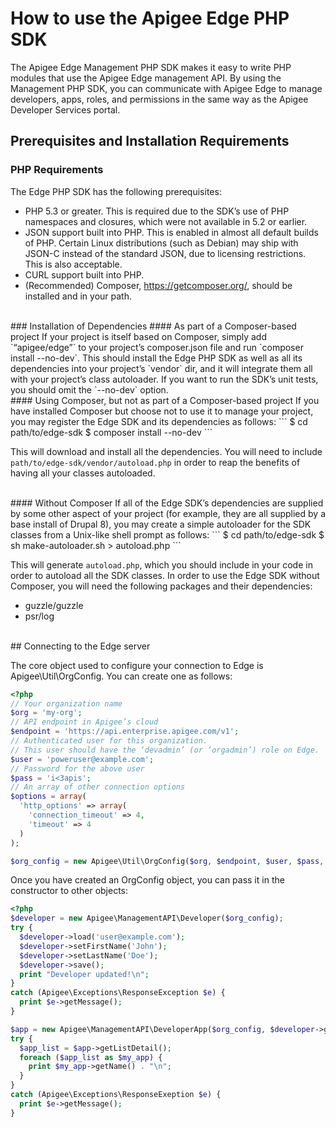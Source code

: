 # How to use the Apigee Edge PHP SDK
The Apigee Edge Management PHP SDK makes it easy to write PHP modules that use the Apigee Edge management API. By using the Management PHP SDK, you can communicate with Apigee Edge to manage developers, apps, roles, and permissions in the same way as the Apigee Developer Services portal.
## Prerequisites and Installation Requirements
### PHP Requirements
The Edge PHP SDK has the following prerequisites:
- PHP 5.3 or greater. This is required due to the SDK’s use of PHP namespaces and closures, which were not available in 5.2 or earlier.
- JSON support built into PHP. This is enabled in almost all default builds of PHP. Certain Linux distributions (such as Debian) may ship with JSON-C instead of the standard JSON, due to licensing restrictions. This is also acceptable.
- CURL support built into PHP.
- (Recommended) Composer, https://getcomposer.org/, should be installed and in your path.

</br>
### Installation of Dependencies
#### As part of a Composer-based project
If your project is itself based on Composer, simply add `“apigee/edge”` to your project’s composer.json file and run `composer install --no-dev`.  This should install the Edge PHP SDK as well as all its dependencies into your project’s `vendor` dir, and it will integrate them all with your project’s class autoloader. If you want to run the SDK’s unit tests, you should omit the `--no-dev` option.

</br>
#### Using Composer, but not as part of a Composer-based project
If you have installed Composer but choose not to use it to manage your project, you may register the Edge SDK and its dependencies as follows:
```
$ cd path/to/edge-sdk
$ composer install --no-dev
```

This will download and install all the dependencies. You will need to include `path/to/edge-sdk/vendor/autoload.php` in order to reap the benefits of having all your classes autoloaded.

</br>
#### Without Composer
If all of the Edge SDK’s dependencies are supplied by some other aspect of your project (for example, they are all supplied by a base install of Drupal 8), you may create a simple autoloader for the SDK classes from a Unix-like shell prompt as follows:
```
$ cd path/to/edge-sdk
$ sh make-autoloader.sh > autoload.php
```

This will generate `autoload.php`, which you should include in your code in order to autoload all the SDK classes.
In order to use the Edge SDK without Composer, you will need the following packages and their dependencies:
- guzzle/guzzle
- psr/log

</br>
## Connecting to the Edge server

The core object used to configure your connection to Edge is Apigee\Util\OrgConfig.  You can create one as follows:
```php
<?php
// Your organization name
$org = 'my-org';
// API endpoint in Apigee’s cloud
$endpoint = 'https://api.enterprise.apigee.com/v1';
// Authenticated user for this organization.
// This user should have the ‘devadmin’ (or ‘orgadmin’) role on Edge.
$user = 'poweruser@example.com';
// Password for the above user
$pass = 'i<3apis';
// An array of other connection options
$options = array(
  'http_options' => array(
    'connection_timeout' => 4,
    'timeout' => 4
  )
);

$org_config = new Apigee\Util\OrgConfig($org, $endpoint, $user, $pass, $options);
```

Once you have created an OrgConfig object, you can pass it in the constructor to other objects:

```php
<?php
$developer = new Apigee\ManagementAPI\Developer($org_config);
try {
  $developer->load('user@example.com');
  $developer->setFirstName('John');
  $developer->setLastName('Doe');
  $developer->save();
  print "Developer updated!\n";
}
catch (Apigee\Exceptions\ResponseException $e) {
  print $e->getMessage();
}

$app = new Apigee\ManagementAPI\DeveloperApp($org_config, $developer->getEmail());
try {
  $app_list = $app->getListDetail();
  foreach ($app_list as $my_app) {
    print $my_app->getName() . "\n";
  }
}
catch (Apigee\Exceptions\ResponseExeption $e) {
  print $e->getMessage();
}
```
